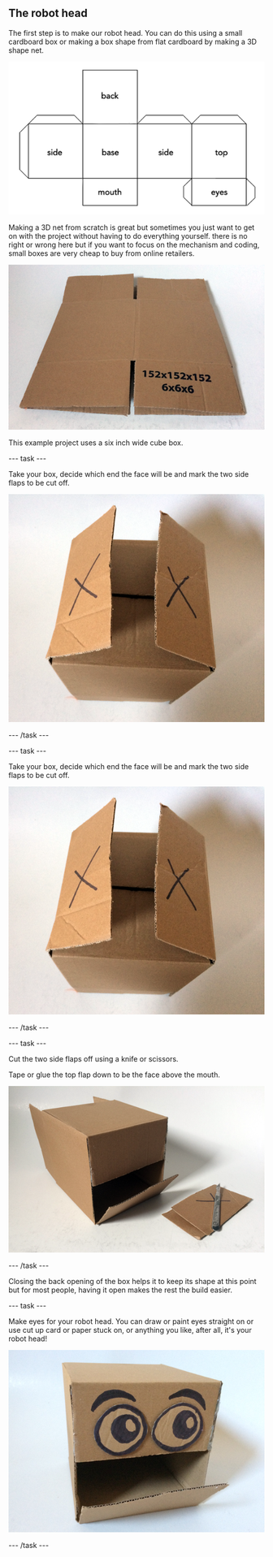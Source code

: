 ## The robot head

The first step is to make our robot head. You can do this using a small cardboard box or making a box shape from flat cardboard by making a 3D shape net.

![3D net of a cube robot head](images/robotHead_3DNet.png)

Making a 3D net from scratch is great but sometimes you just want to get on with the project without having to do everything yourself. there is no right or wrong here but if you want to focus on the mechanism and coding, small boxes are very cheap to buy from online retailers.

![Cheap cardboard box](images/robotHead_cheapBox.png)

This example project uses a six inch wide cube box.

--- task ---

Take your box, decide which end the face will be and mark the two side flaps to be cut off.

![The two side flaps](images/robotHead_sideFlaps.png)

--- /task ---

--- task ---

Take your box, decide which end the face will be and mark the two side flaps to be cut off.

![The two side flaps](images/robotHead_sideFlaps.png)

--- /task ---

--- task ---

Cut the two side flaps off using a knife or scissors.

Tape or glue the top flap down to be the face above the mouth.

![Upper face fixed in place](images/robotHead_upperFace.png)

--- /task ---

Closing the back opening of the box helps it to keep its shape at this point but for most people, having it open makes the rest the build easier.

--- task ---

Make eyes for your robot head. You can draw or paint eyes straight on or use cut up card or paper stuck on, or anything you like, after all, it's your robot head!

![Robot head eyes](images/robotHead_eyes.png)

--- /task ---



